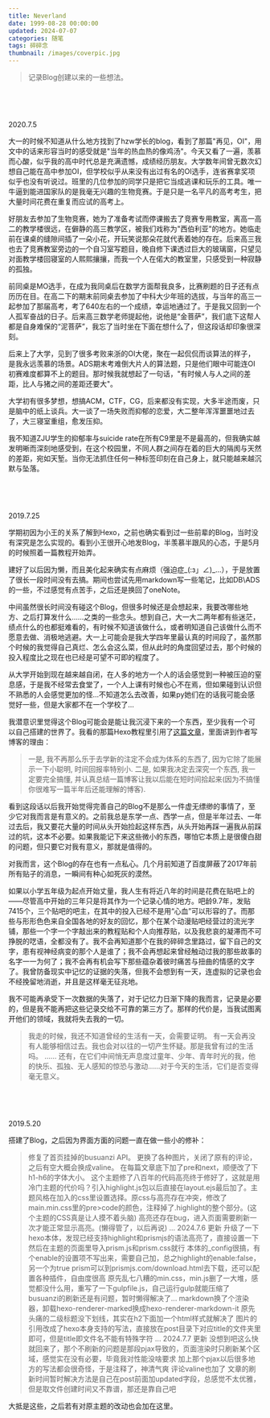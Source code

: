 ```yaml
---
title: Neverland
date: 1999-08-28 00:00:00
updated: 2024-07-07
categories: 随笔
tags: 碎碎念
thumbnail: /images/coverpic.jpg
---
```


> 记录Blog创建以来的一些想法。

<!-- more -->

&emsp;&emsp;

&emsp;&emsp;

2020.7.5

大一的时候不知道从什么地方找到了hzw学长的blog，看到了那篇"再见，OI"，用文中的话来形容当时的感受就是"当年的热血热的像鸡汤"。今天又看了一遍，羡慕而心酸，似乎我的高中时代总是充满遗憾，成绩经历朋友。大学数年间曾无数次幻想自己能在高中参加OI，但学校似乎从来没有出过有名的OI选手，连省赛拿奖项似乎也没有听说过。班里的几位参加的同学只是把它当成逃课和玩乐的工具。唯一牛逼到能进国家队的是我毫无兴趣的生物竞赛。于是只是一名平凡的高考考生，把大量时间花费在重复而应试的高考上。

好朋友去参加了生物竞赛，她为了准备考试而停课搬去了竞赛专用教室，离高一高二的教学楼很远，在僻静的高三教学区，被我们戏称为"西伯利亚"的地方。她临走前在课桌的缝隙间插了一朵小花，开玩笑说那朵花就代表着她的存在。后来高三我也去了竞赛教室旁边的一个自习室写题目，晚自修下课透过巨大的玻璃窗，只望见对面教学楼回寝室的人熙熙攘攘，而我一个人在偌大的教室里，只感受到一种寂静的孤独。

前同桌是MO选手，在成为我同桌后在数学方面帮我良多，比赛刷题的日子还有点历历在目。在高二下的期末前同桌去参加了中科大少年班的选拔，与当年的高三一起参加了那届高考，考了640左右的一个成绩，幸运地通过了。于是我又回到一个人孤军奋战的日子。后来高三数学老师提起他，说他是“金菩萨”，我们底下这帮人都是自身难保的“泥菩萨”，我忘了当时坐在下面在想什么了，但这段话却印象很深刻。

后来上了大学，见到了很多考败来浙的OI大佬，聚在一起侃侃而谈算法的样子，是我永远羡慕的场景。ADS期末考难倒大片人的算法题，只是他们眼中可能连OI初赛难度都算不上的题目。那时候我就想起了一句话，"有时候人与人之间的差距，比人与猪之间的差距还要大"。

大学初有很多梦想，想搞ACM，CTF，CG，后来都没有实现，大多半途而废，只是脑中的纸上谈兵。大一谈了一场失败而抑郁的恋爱，大二整年浑浑噩噩地过去了，大三寝室重组，愈发压抑。

我不知道ZJU学生的抑郁率与suicide rate在所有C9里是不是最高的，但我确实越发明晰而深刻地感受到，在这个校园里，不同人群之间存在着的巨大的隔阂与天然的差距，宛如天堑。当你无法抓住任何一种标签印刻在自己身上，就只能越来越沉默与坠落。

&emsp;&emsp;

&emsp;&emsp;

2019.7.25

学期初因为小王的关系了解到Hexo，之前也确实看到过一些前辈的Blog，当时没有深究是怎么实现的。看到小王很开心地发Blog，半羡慕半跟风的心态，于是5月的时候照着一篇教程开始弄。

建好了以后因为懒，而且美化起来确实有点麻烦（强迫症\_(:з」∠)\_...），于是放置了很长一段时间没有去搞。期间也尝试先用markdown写一些笔记，比如DB\ADS的一些，不过感觉有点苦手，之后还是换回了oneNote。

中间虽然很长时间没有碰这个Blog，但很多时候还是会想起来，我要改哪些地方、之后打算发什么……之类的一些念头。想到自己，大一大二两年都有些迷茫，绩点什么的也都挺难看的，有时候不知道该做什么，或者明知道自己该做什么而不愿意去做、消极地逃避。大一上可能会是我大学四年里最认真的时间段了，虽然那个时候的我觉得自己真烂、怎么会这么菜，但从此时的角度回望过去，那个时候的投入程度比之现在也已经是可望不可即的程度了。

从大学开始到现在越来越自闭，在人多的地方一个人的话会感觉到一种被压迫的窒息感，于是我不经常去食堂了，一个人上课有时候也心不在焉，但如果碰到认识但不熟悉的人会感觉更加的怪...不知道怎么去改善，如果py她们在的话我可能会感觉好一些，但是大家都不在一个学校了...

我潜意识里觉得这个Blog可能会是能让我沉浸下来的一个东西，至少我有一个可以自己搭建的世界了。我看的那篇Hexo教程里引用了[这篇文章](https://www.cnblogs.com/jhzhu/p/3893297.html)，里面讲到作者写博客的理由：

> 一是, 我不再那么乐于去学新的注定不会成为体系的东西了, 因为它除了能展示一下小聪明, 时间回报率特别小.
> 二是, 如果我决定去深究一个东西, 我一定要完全搞懂, 并认真总结一篇博客让我以后能在短时间拾起来(因为不搞懂你很难写一篇半年后还能理解的博客).

看到这段话以后我开始觉得完善自己的Blog不是那么一件虚无缥缈的事情了，至少它对我而言是有意义的。之前我总是东学一点、西学一点，但是半年过去、一年过去后，我又要花大量的时间从头开始捡起这样东西，从头开始再踩一遍我从前踩过的坑，这本不必要。如果我能记下来这些微小的东西，哪怕它本质上是很傻白甜的问题，但只要它对我有意义，那就是值得的。

对我而言，这个Blog的存在也有一点私心。几个月前知道了百度屏蔽了2017年前所有贴子的消息，一瞬间有种心如死灰的漠然。

如果以小学五年级为起点开始丈量，我人生有将近八年的时间是花费在贴吧上的——尽管高中开始的三年只是将其作为一个记录心情的地方。吧龄9.7年，发贴7415个，三个贴吧的吧主，在其中的投入已经不是用“心血”可以形容的了。而那些与形形色色来自全国各地的好友的回忆，那个在某个动漫贴吧经营过的流光字铺，那些一个字一个字敲出来的教程贴和个人向推荐贴，以及我悲哀的凝滞而不可挣脱的呓语，全都没有了。我不会再知道那个在我的碎碎念里路过，留下自己的文字，患有视神经病变的那个人是谁了；我不会再想起来曾经触动过我的那些故事的名字一一为何了；我不会再有机会写下那些蕴杂着彼时痛苦与扭曲的情感的文字了。我曾防备现实中记忆的证据的失落，但我不会想到有一天，连虚拟的记录也会不经挽留地消逝，并且是这样毫无征兆地。

我不可能再承受下一次数据的失落了，对于记忆力日渐下降的我而言，记录是必要的，但是我不能再把这些记录交给不可靠的第三方了。那样的代价是，当我试图离开他们的领域，我就将失去我的一切。

> 我走的时候，我还不知道曾经的生活有一天，会需要证明。
> 有一天会再没有人能够相信过去。我也会对以往的一切产生怀疑。那是我曾有过的生活吗。
> ……
> 还有，在它们中间悄无声息度过童年、少年、青年时光的我，他的快乐、孤独、无人感知的惊恐与激动……对于今天的生活，它们是否变得毫无意义。

&emsp;&emsp;

&emsp;&emsp;

2019.5.20

搭建了Blog，之后因为界面方面的问题一直在做一些小的修补：

> 修复了首页挂掉的busuanzi API。
> 更换了各种图片，关闭了原有的评论，之后有空大概会换成valine。
> 在每篇文章底下加了pre和next，顺便改了下h1-h6的字体大小。
> 这个主题修了八百年的代码高亮终于修好了，这就是用冷门主题的代价吗？引入highlight.js包以后直接在layout.ejs最后加了。主题风格在加入的css里设置选择。原css与高亮存在冲突，修改了main.min.css里的pre>code的颜色，注释掉了.highlight的整个部分。(这个主题的CSS真是让人摸不着头脑)
> 高亮还存在bug，进入页面需要刷新一次才能正常显示高亮。(懒得管了，以后再说)
> ...
> 2024.7.6 更新
> 升级了一下hexo本体，发现已经支持highlight和prismjs的语法高亮了，直接设置一下然后在主题的页面里导入prism.js和prism.css就行
> 本体的_config很搞，有个enable的设置项不写出来，需要自己加，总之highlight的enable:false，另一个为true
> prism可以到prismjs.com/download.html去下载，还可以配置各种插件，自由度很高
> 原先乱七八糟的min.css，min.js删了一大堆，感觉都没什么用，重写了一下gulpfile.js，自己运行gulp就能压缩了
> busuanzi的刷新还是有问题，暂时懒得解决了...
> markdown换了个渲染器，卸载hexo-renderer-marked换成hexo-renderer-markdown-it
> 原先头痛的二级标题没下划线，其实在h2下面加一个html样式就解决了
> 图片的引用改成了hexo本身支持的写法，直接放在post目录下对应title的文件夹里即可，但是title即文件名不能有特殊字符
> ...
> 2024.7.7 更新
> 没想到吧这么快就回来了，那个不刷新的问题是那段pjax导致的，页面渲染时只刷新某个区域，感觉实在没有必要，毕竟我对性能没啥要求
> 加上那个pjax以后很多地方的写法都会很奇怪，于是注释了，神清气爽
> 评论valine也加了
> 文章的刷新时间暂时解决方法是自己在post前面加updated字段，总感觉不太优雅，但是取文件创建时间又不靠谱，那还是靠自己吧

大抵是这些，之后若有对原主题的改动也会加在这里。
